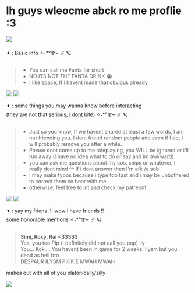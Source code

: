 # Ih guys wleocme abck ro me proflie :3                            
![](https://qph.cf2.quoracdn.net/main-qimg-a02e082d466824103e9a2d41919896e2) 

✦ : Basic info ✧˖*°࿐ ☄️ 🪐 
>- You can call me Fanta for short
>- NO ITS NOT THE FANTA DRINK 😭 
>- I like space, If i havent made that obvious already

![](https://qph.cf2.quoracdn.net/main-qimg-1a925f56658186962769a6ba404f0fcd) ![](https://qph.cf2.quoracdn.net/main-qimg-1a925f56658186962769a6ba404f0fcd)                  

✦ : some things you may wanna know before interacting    
(they are not that serious, i dont bite) ✧˖*°࿐ ☄️ 🪐                      

>- Just so you know, If we havent shared at least a few words, I am not friending you. I dont friend random people and even if I do, I will probably remove you after a while.         
>- Please dont come up to me roleplaying, you WILL be ignored or i'll run away (I have no idea what to do or say and im awkward)          
>- you can ask me questions about my cos, ships or whatever, I really dont mind ^^ If i dont answer then I'm afk /e sob  
>- I may make typos because i type too fast and i may be unbothered to correct them so bear with me   
>- otherwise, feel free to int and check my patreon!

![](https://qph.cf2.quoracdn.net/main-qimg-1a925f56658186962769a6ba404f0fcd) ![](https://qph.cf2.quoracdn.net/main-qimg-1a925f56658186962769a6ba404f0fcd)                                       


✦ : yay my friens !!! wow i have friends !!                        
some honorable mentions ✧˖*°࿐ ☄️ 🪐

><b>Simi, Roxy, Rai <33333</b>                                                    
>Yes, you too Pip (i definitely did not call you pop) ily                                                                    
>You... Koki... You havent been in game for 2 weeks. Ilysm but you dead as hell bro                                                                   
>DESPAUR ILYSM PIOKIE MWAH MWAH  

makes out with all of you platonically/silly


![](https://qph.cf2.quoracdn.net/main-qimg-a02e082d466824103e9a2d41919896e2)
